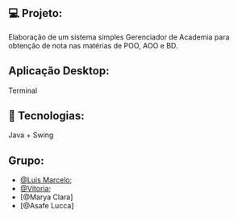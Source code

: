 ## 💻 Projeto:
Elaboração de um sistema simples Gerenciador de  Academia para obtenção de nota nas matérias de POO, AOO e BD. 

## Aplicação Desktop: 
Terminal


## 🔋 Tecnologias:
Java + Swing

## Grupo:

- [@Luis Marcelo](https://github.com/LuisMFG);
- [@Vitoria](https://github.com/vyvisz);
- [@Marya Clara]
- [@Asafe Lucca]





